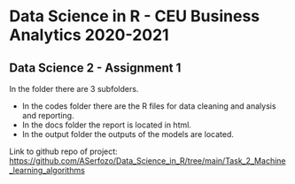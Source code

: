 # Data Science in R - CEU Business Analytics 2020-2021
## Data Science 2 - Assignment 1

In the folder there are 3 subfolders. 
- In the codes folder there are the R files for data cleaning and analysis and reporting.
- In the docs folder the report is located in html.
- In the output folder the outputs of the models are located.

Link to github repo of project: https://github.com/ASerfozo/Data_Science_in_R/tree/main/Task_2_Machine_learning_algorithms